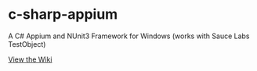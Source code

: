 # c-sharp-appium
A C# Appium and NUnit3 Framework for Windows (works with Sauce Labs TestObject)

[View the Wiki](https://github.com/kirbycope/c-sharp-appium/wiki)

